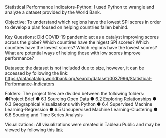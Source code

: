 Statistical Performance Indicators-Python: I used Python to wrangle and analyze a dataset provided by the World Bank.

Objective: To understand which regions have the lowest SPI scores in order to develop a plan foused on helping countries fallen behind.

Key Questions: Did COVID-19 pandemic act as a catalyst improving scores across the globe? Which countires have the higest SPI scores? Which countires have the lowest scores? Which regions have the lowest scores? What are potential ways of helping those with low scores improve performance?

Datasets: the dataset is not included due to size, however, it can be accessed by following the link: https://datacatalog.worldbank.org/search/dataset/0037996/Statistical-Performance-Indicators

Folders: The project files are divided between the following folders: ●Project Brief ● 6.1 Sourcing Open Data ● 6.2 Exploring Relationships ● 6.3 Geographical Visualizations with Python ● 6.4 Supervised Machine Learning-Regression ● 6.5 Unsupervised Machine Learning-Clustering ● 6.6 Soucing and Time Series Analysis

Visualizations: All visualizations were created in Tableau Public and may be viewed by following this [link](https://public.tableau.com/app/profile/sam.abgaryan/viz/WorldBankSPIScores/WorldBankSPIScores?publish=yes)
